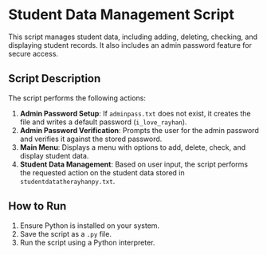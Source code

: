 # Student Data Management Script

This script manages student data, including adding, deleting, checking, and displaying student records. It also includes an admin password feature for secure access.

## Script Description

The script performs the following actions:

1. **Admin Password Setup**: If `adminpass.txt` does not exist, it creates the file and writes a default password (`i_love_rayhan`).
2. **Admin Password Verification**: Prompts the user for the admin password and verifies it against the stored password.
3. **Main Menu**: Displays a menu with options to add, delete, check, and display student data.
4. **Student Data Management**: Based on user input, the script performs the requested action on the student data stored in `studentdatatherayhanpy.txt`.

## How to Run

1. Ensure Python is installed on your system.
2. Save the script as a `.py` file.
3. Run the script using a Python interpreter.
